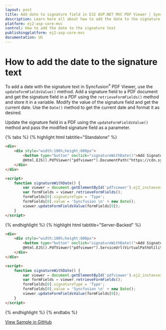 ```yaml
---
layout: post
title: Add date to signature field in EJ2 ASP.NET MVC PDF Viewer | Syncfusion
description: Learn here all about how to add the date to the signature text in ASP.NET MVC PDF Viewer component of Syncfusion Essential JS 2 and more.
platform: ej2-asp-core-mvc
control: How to add the date to the signature text
publishingplatform: ej2-asp-core-mvc
documentation: UG
---
```


# How to add the date to the signature text

To add a date with the signature text in Syncfusion<sup style="font-size:70%">&reg;</sup> PDF Viewer, use the `updateFormFieldsValue()` method. Add a signature field to a PDF document and get the signature field in a PDF using the `retrieveFormFields()` method and store it in a variable. Modify the value of the signature field and get the current date. Use the `Date()` method to get the current date and format it as desired.

Update the signature field in a PDF using the `updateFormFieldsValue()` method and pass the modified signature field as a parameter.

{% tabs %}
{% highlight html tabtitle="Standalone" %}
```html
<div>
    <div style="width:100%;height:600px">
        <button type="button" onclick="signatureWithDate()">Add Signature with the time</button>
        @Html.EJS().PdfViewer("pdfviewer").DocumentPath("https://cdn.syncfusion.com/content/pdf/form-filling-document.pdf").Render()
    </div>
</div>

<script>
    function signatureWithDate() {
        var viewer = document.getElementById('pdfviewer').ej2_instances[0];
        var formFields = viewer.retrieveFormFields();
        formFields[0].signatureType = 'Type';
        formFields[0].value = 'Syncfusion \n' + new Date();
        viewer.updateFormFieldsValue(formFields[0]);
    }
</script>
```
{% endhighlight %}
{% highlight html tabtitle="Server-Backed" %}
```html
<div>
    <div style="width:100%;height:600px">
        <button type="button" onclick="signatureWithDate()">Add Signature with the time</button>
        @Html.EJS().PdfViewer("pdfviewer").ServiceUrl(VirtualPathUtility.ToAbsolute("~/Home/")).DocumentPath("https://cdn.syncfusion.com/content/pdf/pdf-succinctly.pdf").Render()
    </div>
</div>

<script>
    function signatureWithDate() {
        var viewer = document.getElementById('pdfviewer').ej2_instances[0];
        var formFields = viewer.retrieveFormFields();
        formFields[0].signatureType = 'Type';
        formFields[0].value = 'Syncfusion \n' + new Date();
        viewer.updateFormFieldsValue(formFields[0]);
    }
</script>
```
{% endhighlight %}
{% endtabs %}

[View Sample in GitHub](https://github.com/SyncfusionExamples/mvc-pdf-viewer-examples/tree/EJ2-67373-sample/How%20to/Add%20date%20with%20the%20signature)